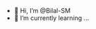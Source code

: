 - 👋 Hi, I’m @Bilal-SM
- 🌱 I’m currently learning ...

<!---
Bilal-SM/Bilal-SM is a ✨ special ✨ repository because its `README.md` (this file) appears on your GitHub profile.
You can click the Preview link to take a look at your changes.
--->
